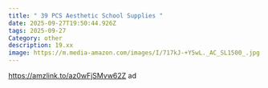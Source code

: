 ```yaml
---
title: " 39 PCS Aesthetic School Supplies "
date: 2025-09-27T19:50:44.926Z
tags: 2025-09-27
Category: other
description: 19.xx
image: https://m.media-amazon.com/images/I/717kJ-+Y5wL._AC_SL1500_.jpg
---
```

https://amzlink.to/az0wFjSMvw62Z ad